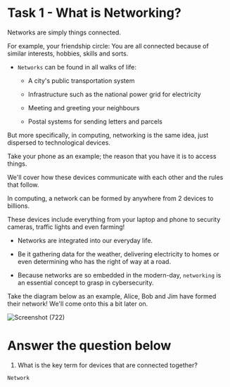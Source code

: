 # Task 1 - What is Networking?

Networks are simply things connected. 

For example, your friendship circle: You are all connected because of similar interests, hobbies, skills and sorts.

- `Networks` can be found in all walks of life:

    - A city's public transportation system
    - Infrastructure such as the national power grid for electricity
    - Meeting and greeting your neighbours
     
    - Postal systems for sending letters and parcels

But more specifically, in computing, networking is the same idea, just dispersed to technological devices. 

Take your phone as an example; the reason that you have it is to access things. 

We'll cover how these devices communicate with each other and the rules that follow.

In computing, a network can be formed by anywhere from 2 devices to billions. 

These devices include everything from your laptop and phone to security cameras, traffic lights and even farming!

- Networks are integrated into our everyday life. 

- Be it gathering data for the weather, delivering electricity to homes or even determining who has the right of way at a road. 

- Because networks are so embedded in the modern-day, `networking` is an essential concept to grasp in cybersecurity.

Take the diagram below as an example, Alice, Bob and Jim have formed their network! We'll come onto this a bit later on.

![Screenshot (722)](https://user-images.githubusercontent.com/63872951/177526550-1b7b4c4a-1812-4906-a804-c2a2184e68c2.png)

# Answer the question below

1.  What is the key term for devices that are connected together? 
```
Network
```

